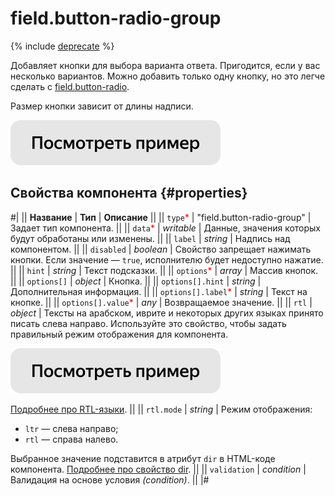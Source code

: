 # field.button-radio-group

{% include [deprecate](../../_includes/deprecate.md) %}

Добавляет кнопки для выбора варианта ответа. Пригодится, если у вас несколько вариантов. Можно добавить только одну кнопку, но это легче сделать с [field.button-radio](field.button-radio.md).

Размер кнопки зависит от длины надписи.

[![](../_images/buttons/view-example.svg)](https://clck.ru/T6Ugh)

## Свойства компонента {#properties}

#|
|| **Название** | **Тип** | **Описание** ||
|| `type`<span style="color: red">\*</span> | "field.button-radio-group" | Задает тип компонента. ||
|| `data`<span style="color: red">\*</span> | _writable_ | Данные, значения которых будут обработаны или изменены. ||
|| `label` | _string_ | Надпись над компонентом. ||
|| `disabled` | _boolean_ | Свойство запрещает нажимать кнопки. Если значение — `true`, исполнителю будет недоступно нажатие. ||
|| `hint` | _string_ | Текст подсказки. ||
|| `options`<span style="color: red">\*</span> | _array_ | Массив кнопок. ||
|| `options[]` | _object_ | Кнопка. ||
|| `options[].hint` | _string_ | Дополнительная информация. ||
|| `options[].label`<span style="color: red">\*</span> | _string_ | Текст на кнопке. ||
|| `options[].value`<span style="color: red">\*</span> | _any_ | Возвращаемое значение. ||
|| `rtl` | _object_ | Тексты на арабском, иврите и некоторых других языках принято писать слева направо. Используйте это свойство, чтобы задать правильный режим отображения для компонента.

[![](../_images/buttons/view-example.svg)](https://clck.ru/amHBJ)

[Подробнее про RTL-языки](https://www.w3.org/International/questions/qa-scripts).
||
|| `rtl.mode` | _string_ | Режим отображения:

- `ltr` — слева направо;
- `rtl` — справа налево.

Выбранное значение подставится в атрибут `dir` в HTML-коде компонента. [Подробнее про свойство dir](https://www.w3.org/International/questions/qa-html-dir). ||
|| `validation` | _condition_ | Валидация на основе условия _(condition)_. ||
|#
